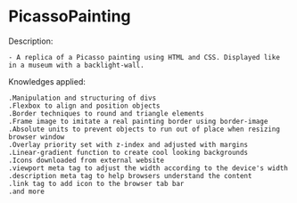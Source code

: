 # PicassoPainting

Description:

    - A replica of a Picasso painting using HTML and CSS. Displayed like in a museum with a backlight-wall.

Knowledges applied:

    .Manipulation and structuring of divs
    .Flexbox to align and position objects
    .Border techniques to round and triangle elements
    .Frame image to imitate a real painting border using border-image
    .Absolute units to prevent objects to run out of place when resizing browser window
    .Overlay priority set with z-index and adjusted with margins
    .Linear-gradient function to create cool looking backgrounds
    .Icons downloaded from external website
    .viewport meta tag to adjust the width according to the device's width
    .description meta tag to help browsers understand the content
    .link tag to add icon to the browser tab bar
    .and more  
    
